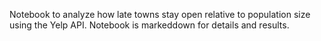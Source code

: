 Notebook to analyze how late towns stay open relative to population size using the Yelp API.
Notebook is markeddown for details and results.